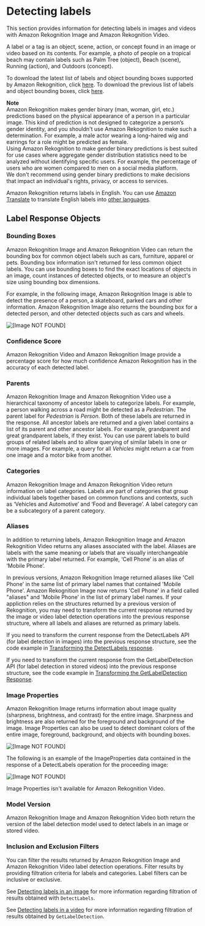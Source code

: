 # Detecting labels<a name="labels"></a>

This section provides information for detecting labels in images and videos with Amazon Rekognition Image and Amazon Rekognition Video\. 

 A label or a tag is an object, scene, action, or concept found in an image or video based on its contents\. For example, a photo of people on a tropical beach may contain labels such as Palm Tree \(object\), Beach \(scene\), Running \(action\), and Outdoors \(concept\)\. 

To download the latest list of labels and object bounding boxes supported by Amazon Rekognition, click [here](samples/AmazonRekognitionLabels_v3.0.zip)\. To download the previous list of labels and object bounding boxes, click [here](samples/AmazonRekognitionLabels_v2.0.zip)\. 

**Note**  
Amazon Rekognition makes gender binary \(man, woman, girl, etc\.\) predictions based on the physical appearance of a person in a particular image\. This kind of prediction is not designed to categorize a person’s gender identity, and you shouldn't use Amazon Rekognition to make such a determination\. For example, a male actor wearing a long\-haired wig and earrings for a role might be predicted as female\.  
Using Amazon Rekognition to make gender binary predictions is best suited for use cases where aggregate gender distribution statistics need to be analyzed without identifying specific users\. For example, the percentage of users who are women compared to men on a social media platform\.  
We don't recommend using gender binary predictions to make decisions that impact an individual's rights, privacy, or access to services\.

Amazon Rekognition returns labels in English\. You can use [Amazon Translate](https://aws.amazon.com/translate/) to translate English labels into [other languages](https://docs.aws.amazon.com/translate/latest/dg/what-is.html#language-pairs)\.

## Label Response Objects<a name="labels-details"></a>

### Bounding Boxes<a name="labels-details-bbox"></a>

Amazon Rekognition Image and Amazon Rekognition Video can return the bounding box for common object labels such as cars, furniture, apparel or pets\. Bounding box information isn't returned for less common object labels\. You can use bounding boxes to find the exact locations of objects in an image, count instances of detected objects, or to measure an object's size using bounding box dimensions\. 

For example, in the following image, Amazon Rekognition Image is able to detect the presence of a person, a skateboard, parked cars and other information\. Amazon Rekognition Image also returns the bounding box for a detected person, and other detected objects such as cars and wheels\. 

![\[Image NOT FOUND\]](http://docs.aws.amazon.com/rekognition/latest/dg/images/detect-scenes.jpg)

### Confidence Score<a name="labels-details-image-conf-score"></a>

Amazon Rekognition Video and Amazon Rekognition Image provide a percentage score for how much confidence Amazon Rekognition has in the accuracy of each detected label\.

### Parents<a name="labels-details-parents"></a>

Amazon Rekognition Image and Amazon Rekognition Video use a hierarchical taxonomy of ancestor labels to categorize labels\. For example, a person walking across a road might be detected as a *Pedestrian*\. The parent label for *Pedestrian* is *Person*\. Both of these labels are returned in the response\. All ancestor labels are returned and a given label contains a list of its parent and other ancestor labels\. For example, grandparent and great grandparent labels, if they exist\. You can use parent labels to build groups of related labels and to allow querying of similar labels in one or more images\. For example, a query for all *Vehicles* might return a car from one image and a motor bike from another\.

### Categories<a name="labels-details-image-categories"></a>

Amazon Rekognition Image and Amazon Rekognition Video return information on label categories\. Labels are part of categories that group individual labels together based on common functions and contexts, such as ‘Vehicles and Automotive’ and ‘Food and Beverage’\. A label category can be a subcategory of a parent category\. 

### Aliases<a name="labels-details-image-aliases"></a>

In addition to returning labels, Amazon Rekognition Image and Amazon Rekognition Video returns any aliases associated with the label\. Aliases are labels with the same meaning or labels that are visually interchangeable with the primary label returned\. For example, ‘Cell Phone’ is an alias of ‘Mobile Phone’\. 

In previous versions, Amazon Rekognition Image returned aliases like 'Cell Phone' in the same list of primary label names that contained 'Mobile Phone'\. Amazon Rekognition Image now returns 'Cell Phone' in a field called "aliases" and 'Mobile Phone' in the list of primary label names\. If your appliction relies on the structures returned by a previous version of Rekognition, you may need to transform the current response returned by the image or video label detection operations into the previous response structure, where all labels and aliases are returned as primary labels\.

If you need to transform the current response from the DetectLabels API \(for label detection in images\) into the previous response structure, see the code example in [Transforming the DetectLabels response](labels-detect-labels-image.md#detectlabels-transform-response)\. 

If you need to transform the current response from the GetLabelDetection API \(for label detection in stored videos\) into the previous response structure, see the code example in [Transforming the GetLabelDetection Response](labels-detecting-labels-video.md#getlabeldetection-transform-response)\.

### Image Properties<a name="labels-details-image-properties"></a>

Amazon Rekognition Image returns information about image quality \(sharpness, brightness, and contrast\) for the entire image\. Sharpness and brightness are also returned for the foreground and background of the image\. Image Properties can also be used to detect dominant colors of the entire image, foreground, background, and objects with bounding boxes\.

![\[Image NOT FOUND\]](http://docs.aws.amazon.com/rekognition/latest/dg/images/car_bb.png)

 The following is an example of the ImageProperties data contained in the response of a DetectLabels operation for the proceeding image:

![\[Image NOT FOUND\]](http://docs.aws.amazon.com/rekognition/latest/dg/images/image_properties_table.png)

Image Properties isn't available for Amazon Rekognition Video\.

### Model Version<a name="labels-details-image-model-version"></a>

Amazon Rekognition Image and Amazon Rekognition Video both return the version of the label detection model used to detect labels in an image or stored video\. 

### Inclusion and Exclusion Filters<a name="labels-details-filters"></a>

You can filter the results returned by Amazon Rekognition Image and Amazon Rekognition Video label detection operations\. Filter results by providing filtration criteria for labels and categories\. Label filters can be inclusive or exclusive\. 

See [Detecting labels in an image](labels-detect-labels-image.md) for more information regarding filtration of results obtained with `DetectLabels`\.

See [Detecting labels in a video](labels-detecting-labels-video.md) for more information regarding filtration of results obtained by `GetLabelDetection`\.
